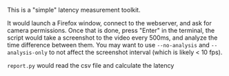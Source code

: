 This is a "simple" latency measurement toolkit.

It would launch a Firefox window, connect to the webserver, and ask for camera permissions.
Once that is done, press "Enter" in the terminal, the script would take a screenshot to the video every 500ms, and analyze the time difference between them.
You may want to use `--no-analysis` and  `--analysis-only` to not affect the screenshot interval (which is likely < 10 fps).

`report.py` would read the csv file and calculate the latency



